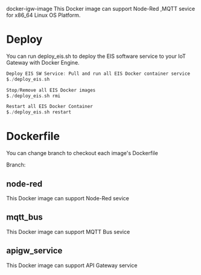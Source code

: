 docker-igw-image
This Docker image can support Node-Red ,MQTT sevice for x86_64 Linux OS Platform.

# Deploy
You can run deploy_eis.sh to deploy the EIS software service to your  IoT Gateway with Docker Engine.

```go
Deploy EIS SW Service: Pull and run all EIS Docker container service
$./deploy_eis.sh

Stop/Remove all EIS Docker images
$./deploy_eis.sh rmi

Restart all EIS Docker Container
$./deploy_eis.sh restart
```

# Dockerfile

You can change branch to checkout each image's Dockerfile

Branch:

## node-red
This Docker image can support Node-Red sevice

## mqtt_bus
This Docker image can support MQTT Bus sevice

## apigw_service
This Docker image can support API Gateway service

